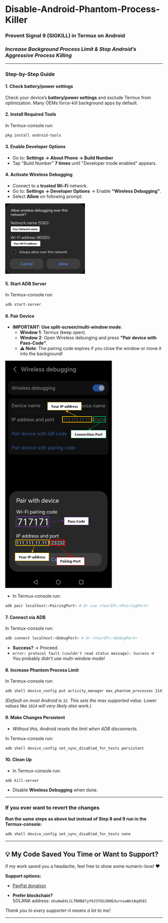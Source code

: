 # **Disable-Android-Phantom-Process-Killer**
### **Prevent Signal 9 (SIGKILL) in Termux on Android**  
### *Increase Background Process Limit & Stop Android’s Aggressive Process Killing*  

---

### **Step-by-Step Guide**  

#### **1. Check battery/power settings** 
Check your device’s **battery/power settings** and exclude Termux from optimization. 
Many OEMs force-kill background apps by default.

#### **2. Install Required Tools**  
In Termux-console run:
```bash
pkg install android-tools
```

#### **3. Enable Developer Options**  
- Go to: **Settings → About Phone → Build Number**  
- Tap "Build Number" **7 times** until "Developer mode enabled" appears.  

#### **4. Activate Wireless Debugging**  
- Connect to a **trusted Wi-Fi** network.  
-  Go to: **Settings → Developer Options** → Enable **"Wireless Debugging"**.  
- Select **Allow** on following prompt:
  
![Enable Wireless debuging Screenshot](./assets/promt_small.png)

#### **5. Start ADB Server**
In Termux-console run:
```bash
adb start-server
```
#### **6. Pair Device**  
- **IMPORTANT: Use split-screen/multi-window mode**:  
  - **Window 1**: Termux (keep open).  
  - **Window 2**: Open Wireless debunging and press **"Pair device with Pass-Code"**.  
  - **⚠️ Note**: The pairing code expires if you close the window or move it into the background!  

![Pairing Screenshot](./assets/connection_promt.png)

- In Termux-console run:  
```bash
adb pair localhost:<PairingPort> # Or use <YourIP>:<PairingPort>
```
#### **7. Connect via ADB**  
In Termux-console run:
```bash
adb connect localhost:<DebugPort> # Or <YourIP>:<DebugPort>
```
- **Success?** → Proceed.  
- `error: protocol fault (couldn't read status message): Success` → You probably didn’t use multi-window mode!  

#### **8. Increase Phantom Process Limit**  
In Termux-console run:
```bash
adb shell device_config put activity_manager max_phantom_processes 214181594
```
*(Default on most Android is `32`. This sets the max supported value. Lower values like `1024` will very likely also work.)*  

#### **9. Make Changes Persistent**  
 - *Without this, Android resets the limit when ADB disconnects.*

In Termux-console run:
```bash
adb shell device_config set_sync_disabled_for_tests persistent
```

#### **10. Clean Up**  
 - In Termux-console run:
```bash
adb kill-server
````
 - Disable **Wireless Debugging** when done.  

---

### **If you ever want to revert the changes**  
**Run the same steps as above but instead of Step 8 and 9 run in the Termux-console:**
```bash
adb shell device_config set_sync_disabled_for_tests none
```



---

## 💡 My Code Saved You Time or Want to Support?

If my work saved you a headache, feel free to show some numeric-love! ♥

**Support options:**

- [PayPal donation](https://www.paypal.com/donate/?hosted_button_id=CGRG2DCYY2HB2)  

- **Prefer blockchain?**  
  SOLANA address: `ohuHw6XLCLTN9B87yY9J3fGGJKHEdurnswWntAqdhEC`

*Thank you to every supporter-it means a lot to me!*


---
